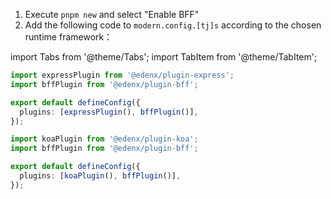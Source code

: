 1. Execute `pnpm new` and select "Enable BFF"
2. Add the following code to `modern.config.[tj]s` according to the chosen runtime framework：

import Tabs from '@theme/Tabs';
import TabItem from '@theme/TabItem';

<Tabs>
  <TabItem value="express" label="Express.js" default>

```ts title="edenx.config.ts"
import expressPlugin from '@edenx/plugin-express';
import bffPlugin from '@edenx/plugin-bff';

export default defineConfig({
  plugins: [expressPlugin(), bffPlugin()],
});
```

  </TabItem>
  <TabItem value="koa" label="Koa.js">

```ts title="edenx.config.ts"
import koaPlugin from '@edenx/plugin-koa';
import bffPlugin from '@edenx/plugin-bff';

export default defineConfig({
  plugins: [koaPlugin(), bffPlugin()],
});
```

  </TabItem>
</Tabs>
